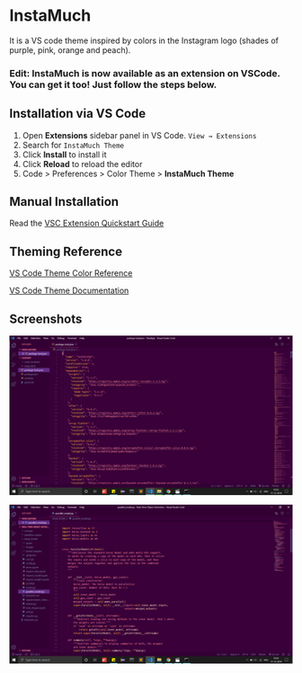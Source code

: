 # InstaMuch 
It is a VS code theme inspired by colors in the Instagram logo (shades of purple, pink, orange and peach).

### Edit: InstaMuch is now available as an extension on VSCode. You can get it too! Just follow the steps below.

## Installation via VS Code

1. Open **Extensions** sidebar panel in VS Code. `View → Extensions`
2. Search for `InstaMuch Theme`
3. Click **Install** to install it
4. Click **Reload** to reload the editor
5. Code > Preferences > Color Theme > **InstaMuch Theme**

## Manual Installation

Read the [VSC Extension Quickstart Guide](https://github.com/microsoft/vscode-generator-code/blob/master/generators/app/templates/ext-language/vsc-extension-quickstart.md)

## Theming Reference

[VS Code Theme Color Reference](https://code.visualstudio.com/docs/getstarted/theme-color-reference)

[VS Code Theme Documentation](https://code.visualstudio.com/docs/extensions/themes-snippets-colorizers)


## Screenshots

![Image 1](./screenshots/theme1.png)

![Image 2](./screenshots/theme2.png)
